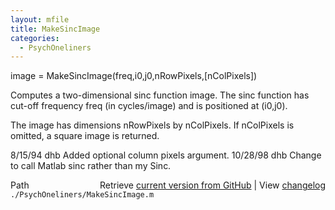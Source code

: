 ```yaml
---
layout: mfile
title: MakeSincImage
categories:
  - PsychOneliners
---
```


image =  MakeSincImage\(freq,i0,j0,nRowPixels,\[nColPixels\]\)

Computes a two\-dimensional sinc function image.
The sinc function has cut\-off frequency freq
\(in cycles/image\) and is positioned at \(i0,j0\).

The image has dimensions nRowPixels by nColPixels.
If nColPixels is omitted, a square image is returned.

8/15/94     dhb     Added optional column pixels argument.
10/28/98    dhb     Change to call Matlab sinc rather than my Sinc.


<div class="code_header" style="text-align:right;">
  <span style="float:left;">Path&nbsp;&nbsp;</span> <span class="counter">Retrieve <a href=
  "https://raw.github.com/Psychtoolbox-3/Psychtoolbox-3/beta/./PsychOneliners/MakeSincImage.m">current version from GitHub</a> | View <a href=
  "https://github.com/Psychtoolbox-3/Psychtoolbox-3/commits/beta/./PsychOneliners/MakeSincImage.m">changelog</a></span>
</div>
<div class="code">
  <code>./PsychOneliners/MakeSincImage.m</code>
</div>
